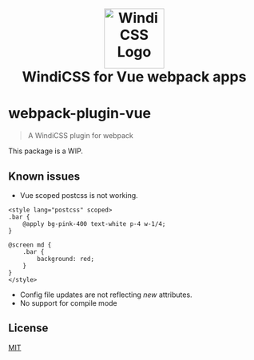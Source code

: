 <h1 align="center">
<a href="https://github.com/windicss/windicss/wiki">
  <img src="https://windicss.netlify.app/assets/logo.svg" alt="Windi CSS Logo" height="120" width="120"/><br>
</a>
  WindiCSS for Vue webpack apps
</h1>

# webpack-plugin-vue

> A WindiCSS plugin for webpack

This package is a WIP.


## Known issues

- Vue scoped postcss is not working.

```
<style lang="postcss" scoped>
.bar {
	@apply bg-pink-400 text-white p-4 w-1/4;
}

@screen md {
	.bar {
		background: red;
	}
}
</style>
```

- Config file updates are not reflecting _new_ attributes.
- No support for compile mode

## License

[MIT](./LICENSE)
